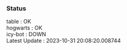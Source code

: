 ### Status


table : OK  
hogwarts : OK  
icy-bot : DOWN  
Latest Update : 2023-10-31 20:08:20.008744
